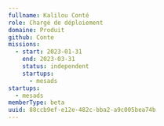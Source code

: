 ```yaml
---
fullname: Kalilou Conté
role: Chargé de déploiement
domaine: Produit
github: Conte
missions:
  - start: 2023-01-31
    end: 2023-03-31
    status: independent
    startups:
      - mesads
startups:
  - mesads
memberType: beta
uuid: 88ccb9ef-e12e-482c-bba2-a9c005bea74b
---
```

